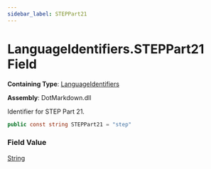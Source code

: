 ```yaml
---
sidebar_label: STEPPart21
---
```


# LanguageIdentifiers\.STEPPart21 Field

**Containing Type**: [LanguageIdentifiers](../index.md)

**Assembly**: DotMarkdown\.dll

  
Identifier for STEP Part 21\.

```csharp
public const string STEPPart21 = "step"
```

### Field Value

[String](https://docs.microsoft.com/en-us/dotnet/api/system.string)

